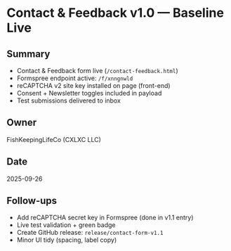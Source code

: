 # Contact & Feedback v1.0 — Baseline Live

## Summary
- Contact & Feedback form live (`/contact-feedback.html`)
- Formspree endpoint active: `/f/xnngnwld`
- reCAPTCHA v2 site key installed on page (front-end)
- Consent + Newsletter toggles included in payload
- Test submissions delivered to inbox

## Owner
FishKeepingLifeCo (CXLXC LLC)

## Date
2025-09-26

## Follow-ups
- Add reCAPTCHA secret key in Formspree (done in v1.1 entry)
- Live test validation + green badge
- Create GitHub release: `release/contact-form-v1.1`
- Minor UI tidy (spacing, label copy)
